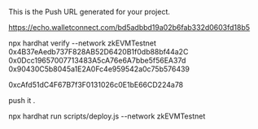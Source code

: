 This is the Push URL generated for your project.

https://echo.walletconnect.com/bd5adbbd19a02b6fab332d0603fd18b5



 npx hardhat verify --network zkEVMTestnet 0x4B37eAedb737F828AB52D6420B1f0db88bf44a2C 0x0Dcc19657007713483A5cA76e6A7bbe5f56EA37d 0x90430C5b8045a1E2A0Fc4e959542a0c75b576439

0xcAfd51dC4F67B7f3F0131026c0E1bE66CD224a78

push it . 




npx hardhat run scripts/deploy.js --network zkEVMTestnet

